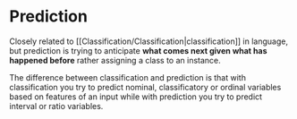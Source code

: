 # Prediction 
Closely related to [[Classification/Classification|classification]] in language, but prediction is trying to anticipate **what comes next given what has happened before** rather assigning a class to an instance. 

The difference between classification and prediction is that with classification you try to predict nominal, classificatory or ordinal variables based on features of an input while with prediction you try to predict interval or ratio variables.

